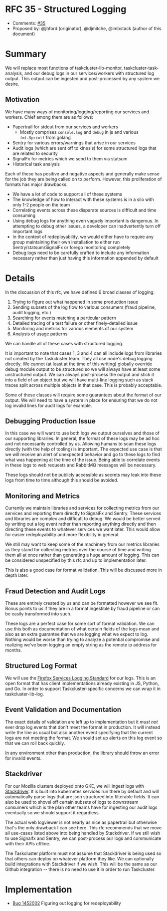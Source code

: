 # RFC 35 - Structured Logging
* Comments: [#35](https://github.com/taskcluster/taskcluster-rfcs/pull/35)
* Proposed by: @jhford (originator), @djmitche, @imbstack (author of this document)

# Summary

We will replace most functions of taskcluster-lib-monitor, taskcluster-task-analysis, and our debug
logs in our services/workers with structured log output. This output can be ingested and
post-processed by any system we desire.

## Motivation

We have many ways of monitoring/logging/reporting our services and workers. Chief among them are as follows:

* Papertrail for stdout from our services and workers
  * Mostly comprises `console.log` and `debug` in js and various `fmt.Sprintf` from golang
* Sentry for various errors/warnings that arise in our services
* Audit logs (which are sent off to kinesis) for some structured logs that are related to security
* SignalFx for metrics which we send to them via statsum
* Historical task analysis

Each of these has positive and negative aspects and generally make sense for the job they are being
called on to perform. However, this proliferation of formats has major drawbacks.

* We have a lot of code to support all of these systems
* The knowledge of how to interact with these systems is in a silo with only 1-2 people on the team
* Correlating events across these disparate sources is difficult and time consuming
* Using debug logs for anything even vaguely important is dangerous. In attempting to debug other
  issues, a developer can inadvertently turn off important logs
* In the context of redeployability, we would either have to require any group maintaining their own
  installation to either run Sentry/statsum/SignalFx or forego monitoring completely
* Debug logs need to be carefully crafted to include any information necessary rather than just having
  this information appended by default

# Details

In the discussion of this rfc, we have defined 6 broad classes of logging:

1. Trying to figure out what happened in some production issue
2. Sending subsets of the log flow to various consumers (fraud pipeline, audit logging, etc.)
3. Searching for events matching a particular pattern
4. Detailed tracing of a test failure or other finely-detailed issue
5. Monitoring and metrics for various elements of our system
6. Analysis of usage patterns

We can handle all of these cases with structured logging.

It is important to note that cases 1, 3 and 4 can all include logs from libraries not created
by the Taskcluster team. They all use node's debug logging directly. We cannot (at least at the
time of this writing) globally override debug module output to be structured so we will always have
at least some unstructured output. We can always post-process the output and stick it into a field
of an object but we will have multi-line logging such as stack traces split across multiple objects
in that case. This is probably acceptable.

Some of these classes will require some guarantees about the format of our output. We will need to
have a system in place for ensuring that we do not log invalid lines for audit logs for example.

## Debugging Production Issue

In this case we will want to use both logs we output ourselves and those of our supporting libraries.
In general, the format of these logs may be ad hoc and not necessarily controlled by us. Allowing
humans to scan these logs directly (with the help of tooling) is important.
The expected use case is that we will receive an alert of unexpected behavior and go to these logs to
find what was happening at the time of the issue. Being able to correlate events in these logs to
web requests and RabbitMQ messages will be necessary.

These logs should not be publicly accessible as secrets may leak into these logs from time to time
although this should be avoided.

## Monitoring and Metrics

Currently we maintain libraries and services for collecting metrics from our services and reporting
them directly to SignalFx and Sentry. These services and libraries are complex and difficult to debug.
We would be better served by writing out a log event rather than reporting anything directly and then
directing these events to whatever services we want later. This would allow for easier redeployability
and more flexibility in general.

We still may want to keep some of the machinery from our metrics libraries as they stand for collecting
metrics over the course of time and writing them all at once rather than generating a huge amount of logging.
This can be considered unspecified by this rfc and up to implementation later.

This is also a good case for format validation. This will be discussed more in depth later.

## Fraud Detection and Audit Logs

These are entirely created by us and can be formatted however we see fit. Bonus points to us if they are
in a format ingestible by fraud pipeline or can be easily transformed into such.

These logs are a perfect case for some sort of format validation. We can use this both as documentation of what
certain fields of the logs mean and also as an extra guarantee that we are logging what we expect to log.
Nothing would be worse than trying to analyze a potential compromise and realizing we've been logging
an empty string as the remote ip address for months.

## Structured Log Format

We will use the [Firefox Services Logging Standard](https://wiki.mozilla.org/Firefox/Services/Logging)
for our logs. This is an open format that has client implementations already existing in JS, Python,
and Go. In order to support Taskcluster-specific concerns we can wrap it in taskcluster-lib-log.


## Event Validation and Documentation

The exact details of validation are left up to implementation but it _must not_ ever drop log events
that don't meet the format in production. It will instead write the line as usual but also another event specifying
that the current logs are not meeting the format. We should set up alerts on this log event so that we can roll
back quickly.

In any environment other than production, the library should throw an error for invalid events.

## Stackdriver

For our Mozilla clusters deployed onto GKE, we will ingest logs with [Stackdriver](https://cloud.google.com/stackdriver/).
It is built into kubernetes services run there by default and will automatically parse logs that are json
structured into filterable fields. It can also be used to shovel off certain subsets of logs to downstream
consumers which is the plan other teams have for ingesting our audit logs eventually so we should support it
regardless.

The actual web logviewer is not nearly as nice as papertrail but otherwise that's the only drawback I can see
here. This rfc recommends that we move all use-cases listed above into being handled by Stackdriver. If we
still wish to use Signalfx and Sentry, we can post-process our logs and communicate with their APIs offline.

The Taskcluster platform must not assume that Stackdriver is being used so that others can deploy on whatever
platform they like. We can optionally build integrations with Stackdriver if we wish. This will be the same
as our Github integration -- there is no need to use it in order to run Taskcluster.

# Implementation

* [Bug 1452002](https://bugzilla.mozilla.org/show_bug.cgi?id=1452002) Figuring out logging for redeployability
